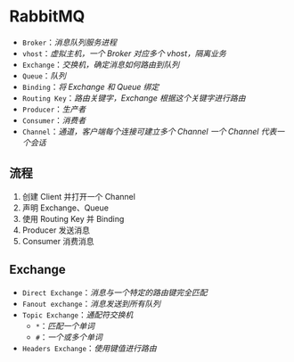 # RabbitMQ

- `Broker`：_消息队列服务进程_
- `vhost`：_虚拟主机，一个 Broker 对应多个 vhost，隔离业务_
- `Exchange`：_交换机，确定消息如何路由到队列_
- `Queue`：_队列_
- `Binding`：_将 Exchange 和 Queue 绑定_
- `Routing Key`：_路由关键字，Exchange 根据这个关键字进行路由_
- `Producer`：_生产者_
- `Consumer`：_消费者_
- `Channel`：_通道，客户端每个连接可建立多个 Channel 一个 Channel 代表一个会话_

## 流程

1. 创建 Client 并打开一个 Channel
2. 声明 Exchange、Queue
3. 使用 Routing Key 并 Binding
4. Producer 发送消息
5. Consumer 消费消息

## Exchange

- `Direct Exchange`：_消息与一个特定的路由键完全匹配_
- `Fanout exchange`：_消息发送到所有队列_
- `Topic Exchange`：_通配符交换机_
  - `*`：_匹配一个单词_
  - `#`：_一个或多个单词_
- `Headers Exchange`：_使用键值进行路由_
